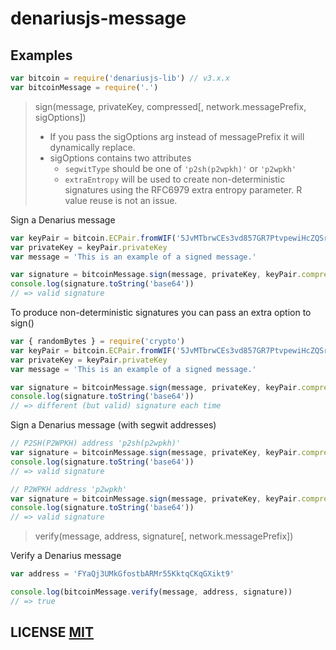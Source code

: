 # denariusjs-message

## Examples

``` javascript
var bitcoin = require('denariusjs-lib') // v3.x.x
var bitcoinMessage = require('.')
```

> sign(message, privateKey, compressed[, network.messagePrefix, sigOptions])
> - If you pass the sigOptions arg instead of messagePrefix it will dynamically replace.
> - sigOptions contains two attributes
>   - `segwitType` should be one of `'p2sh(p2wpkh)'` or `'p2wpkh'`
>   - `extraEntropy` will be used to create non-deterministic signatures using the RFC6979 extra entropy parameter. R value reuse is not an issue.

Sign a Denarius message
``` javascript
var keyPair = bitcoin.ECPair.fromWIF('5JvMTbrwCEs3vd857GR7PtvpewiHcZQSro7eaqJodmr5Ygddtwk')
var privateKey = keyPair.privateKey
var message = 'This is an example of a signed message.'

var signature = bitcoinMessage.sign(message, privateKey, keyPair.compressed)
console.log(signature.toString('base64'))
// => valid signature
```

To produce non-deterministic signatures you can pass an extra option to sign()
``` javascript
var { randomBytes } = require('crypto')
var keyPair = bitcoin.ECPair.fromWIF('5JvMTbrwCEs3vd857GR7PtvpewiHcZQSro7eaqJodmr5Ygddtwk')
var privateKey = keyPair.privateKey
var message = 'This is an example of a signed message.'

var signature = bitcoinMessage.sign(message, privateKey, keyPair.compressed, { extraEntropy: randomBytes(32) })
console.log(signature.toString('base64'))
// => different (but valid) signature each time
```

Sign a Denarius message (with segwit addresses)
``` javascript
// P2SH(P2WPKH) address 'p2sh(p2wpkh)'
var signature = bitcoinMessage.sign(message, privateKey, keyPair.compressed, { segwitType: 'p2sh(p2wpkh)' })
console.log(signature.toString('base64'))
// => valid signature

// P2WPKH address 'p2wpkh'
var signature = bitcoinMessage.sign(message, privateKey, keyPair.compressed, { segwitType: 'p2wpkh' })
console.log(signature.toString('base64'))
// => valid signature
```

> verify(message, address, signature[, network.messagePrefix])

Verify a Denarius message
``` javascript
var address = 'FYaQj3UMkGfostbARMr55KktqCKqGXikt9'

console.log(bitcoinMessage.verify(message, address, signature))
// => true
```

## LICENSE [MIT](LICENSE)

